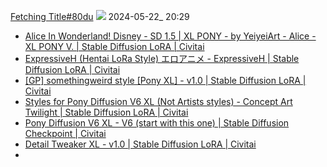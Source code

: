 [Fetching Title#80du](https://civitai.com/images/11351158) ![](https://image.civitai.com/xG1nkqKTMzGDvpLrqFT7WA/c531b7ee-d363-4e1a-86bd-2337e05fe474/width=832/F62E4A05B6EC67ACA5B9F89510D19D90BE764E12E858607A64FC81FBC5CD4FBE.jpeg)
2024-05-22_ 20:29
- [Alice In Wonderland! Disney - SD 1.5 | XL PONY - by YeiyeiArt - Alice - XL PONY V. | Stable Diffusion LoRA | Civitai](https://civitai.com/models/35930/alice-in-wonderland-disney-sd-15-or-xl-pony-by-yeiyeiart?modelVersionId=388595)
- [ExpressiveH (Hentai LoRa Style) エロアニメ - ExpressiveH | Stable Diffusion LoRA | Civitai](https://civitai.com/models/341353/expressiveh-hentai-lora-style?modelVersionId=382152)
- [\[GP\] somethingweird style \[Pony XL\] - v1.0 | Stable Diffusion LoRA | Civitai](https://civitai.com/models/315703/gp-somethingweird-style-pony-xl?modelVersionId=354128)
- [Styles for Pony Diffusion V6 XL (Not Artists styles) - Concept Art Twilight | Stable Diffusion LoRA | Civitai](https://civitai.com/models/264290/styles-for-pony-diffusion-v6-xl-not-artists-styles?modelVersionId=330475)
- [Pony Diffusion V6 XL - V6 (start with this one) | Stable Diffusion Checkpoint | Civitai](https://civitai.com/models/257749/pony-diffusion-v6-xl?modelVersionId=290640)
- [Detail Tweaker XL - v1.0 | Stable Diffusion LoRA | Civitai](https://civitai.com/models/122359/detail-tweaker-xl?modelVersionId=135867)
- 